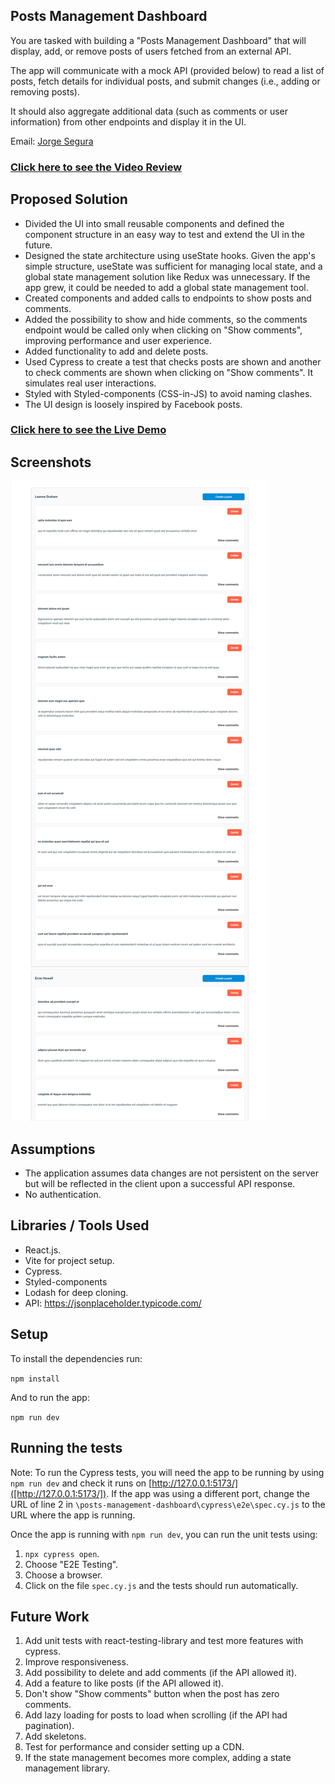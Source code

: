 ## Posts Management Dashboard


You are tasked with building a "Posts Management Dashboard" that will display, add, or remove posts of users fetched from an external API.


The app will communicate with a mock API (provided below) to read a list of posts, fetch
details for individual posts, and submit changes (i.e., adding or removing posts).


It should also aggregate additional data (such as comments or user information)
from other endpoints and display it in the UI.


Email: [Jorge Segura](mailto:jorsema2@gmail.com)


### [Click here to see the Video Review](https://www.loom.com/share/f7c06d214a5a4081aecf7489099a09b9?sid=7c2c6c60-2e56-4d89-b21d-49756e0b1adf)


## Proposed Solution


- Divided the UI into small reusable components and defined the component structure in an easy way to test and extend the UI in the future.
- Designed the state architecture using useState hooks. Given the app's simple structure, useState was sufficient for managing local state, and a global state management solution like Redux was unnecessary. If the app grew, it could be needed to add a global state management tool.
- Created components and added calls to endpoints to show posts and comments.
- Added the possibility to show and hide comments, so the comments endpoint would be called only when clicking on "Show comments", improving performance and user experience.
- Added functionality to add and delete posts.
- Used Cypress to create a test that checks posts are shown and another to check comments are shown when clicking on "Show comments". It simulates real user interactions.
- Styled with Styled-components (CSS-in-JS) to avoid naming clashes.
- The UI design is loosely inspired by Facebook posts.


### [Click here to see the Live Demo](https://reliable-parfait-cd0160.netlify.app/)


## Screenshots


![alt text](assets/Posts-Management-Dashboard-10-08-2024_12_02_PM.png)  


## Assumptions


- The application assumes data changes are not persistent on the server but will be reflected in the client upon a successful API response.
- No authentication.

## Libraries / Tools Used


- React.js.
- Vite for project setup.
- Cypress.
- Styled-components
- Lodash for deep cloning.
- API: https://jsonplaceholder.typicode.com/


## Setup


To install the dependencies run:


`npm install`


And to run the app:


`npm run dev`


## Running the tests


Note: To run the Cypress tests, you will need the app to be running by using `npm run dev` and check it runs on [http://127.0.0.1:5173/]([http://127.0.0.1:5173/]). If the app was using a different port, change the URL of line 2 in `\posts-management-dashboard\cypress\e2e\spec.cy.js` to the URL where the app is running.


Once the app is running with `npm run dev`, you can run the unit tests using:


1. `npx cypress open`.
2. Choose "E2E Testing".
3. Choose a browser.
4. Click on the file `spec.cy.js` and the tests should run automatically.


## Future Work


1. Add unit tests with react-testing-library and test more features with cypress.
2. Improve responsiveness.
3. Add possibility to delete and add comments (if the API allowed it).
4. Add a feature to like posts (if the API allowed it).
5. Don't show "Show comments" button when the post has zero comments.
6. Add lazy loading for posts to load when scrolling (if the API had pagination).
7. Add skeletons.
8. Test for performance and consider setting up a CDN.
9. If the state management becomes more complex, adding a state management library.



